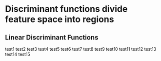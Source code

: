 # Discriminant functions divide feature space into regions

## Linear Discriminant Functions

test1
test2
test3
test4
test5
test6
test7
test8
test9
test10
test11
test12
test13
test14
test15
